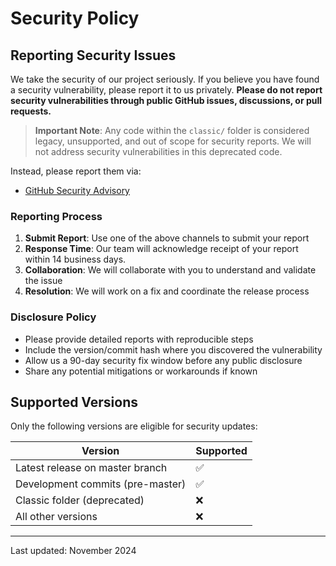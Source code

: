 # Security Policy

## Reporting Security Issues

We take the security of our project seriously. If you believe you have found a security vulnerability, please report it to us privately. **Please do not report security vulnerabilities through public GitHub issues, discussions, or pull requests.**

> **Important Note**: Any code within the `classic/` folder is considered legacy, unsupported, and out of scope for security reports. We will not address security vulnerabilities in this deprecated code.

Instead, please report them via:
- [GitHub Security Advisory](https://github.com/dataelement/bisheng/security/advisories/new)
<!--- [Huntr.dev](https://huntr.com/repos/significant-gravitas/autogpt) - where you may be eligible for a bounty-->

### Reporting Process
1. **Submit Report**: Use one of the above channels to submit your report
2. **Response Time**: Our team will acknowledge receipt of your report within 14 business days.
3. **Collaboration**: We will collaborate with you to understand and validate the issue
4. **Resolution**: We will work on a fix and coordinate the release process


### Disclosure Policy
- Please provide detailed reports with reproducible steps
- Include the version/commit hash where you discovered the vulnerability
- Allow us a 90-day security fix window before any public disclosure
- Share any potential mitigations or workarounds if known

## Supported Versions
Only the following versions are eligible for security updates:

| Version | Supported |
|---------|-----------|
| Latest release on master branch | ✅ |
| Development commits (pre-master) | ✅ |
| Classic folder (deprecated) | ❌ |
| All other versions | ❌ |



---
Last updated: November 2024
